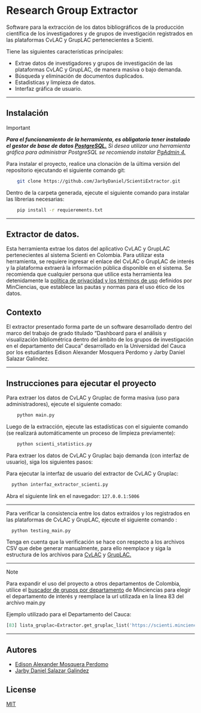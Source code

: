 
# Research Group Extractor

Software para la extracción de los datos bibliográficos de la producción científica de los investigadores y de grupos de investigación registrados en las plataformas CvLAC y GrupLAC pertenecientes a Scienti.

Tiene las siguientes características principales:
- Extrae datos de investigadores y grupos de investigación de las plataformas CvLAC y GrupLAC, de manera masiva o bajo demanda.
- Búsqueda y eliminación de documentos duplicados.
- Estadìsticas y limpieza de datos.
- Interfaz gráfica de usuario.

---

## Instalación
> [!IMPORTANT]
> ***Para el funcionamiento de la herramienta, es obligatorio tener instalado el gestor de base de datos [PostgreSQL.](https://www.postgresql.org/download/)*** *Si desea utilizar una herramienta gráfica para administrar PostgreSQL se recomienda instalar [PgAdmin 4.](https://www.pgadmin.org/download/)*

Para instalar el proyecto, realice una clonaciòn de la última versión del repositorio ejecutando el siguiente comando git:
```bash
    git clone https://github.com/JarbyDaniel/ScientiExtractor.git
```
Dentro de la carpeta generada, ejecute el siguiente comando para instalar las librerias necesarias:

```bash
    pip install -r requierements.txt
```

---

## Extractor de datos.

Esta herramienta extrae los datos del aplicativo CvLAC y GrupLAC pertenecientes al sistema Scienti en Colombia. Para utilizar esta herramienta, se requiere ingresar el enlace del CvLAC o GrupLAC de interés y la plataforma extraerá la información pública disponible en el sistema.
Se recomienda que cualquier persona que utilice esta herramienta lea detenidamente la [política de privacidad y los términos de uso](https://minciencias.gov.co/ciudadano/terminosycondiciones-datospersonales) definidos por MinCiencias, que establece las pautas y normas para el uso ético de los datos.

## Contexto

El extractor presentado forma parte de un software desarrollado dentro del marco del trabajo de grado titulado “Dashboard para el análisis y visualización bibliométrica dentro del ámbito de los grupos de investigación en el departamento del Cauca” desarrollado en la Universidad del Cauca por los estudiantes Edison Alexander Mosquera Perdomo y Jarby Daniel Salazar Galindez.

---

## Instrucciones para ejecutar el proyecto

Para extraer los datos de CvLAC y Gruplac de forma masiva (uso para administradores), ejecute el siguiente comado:

```bash
    python main.py    
```
Luego de la extracción, ejecute las estadísticas con el siguiente comando (se realizará automáticamente un proceso de limpieza previamente):

```bash
    python scienti_statistics.py
```
Para extraer los datos de CvLAC y Gruplac  bajo demanda (con interfaz de usuario), siga los siguientes pasos:

Para ejecutar la interfaz de usuario del extractor de CvLAC y Gruplac:
```bash
  python interfaz_extractor_scienti.py
```
Abra el siguiente link en el navegador: `127.0.0.1:5006`

---

Para verificar la consistencia entre los datos extraídos y los registrados en las plataformas de CvLAC y GrupLAC, ejecute el siguiente comando :

```bash
  python testing_main.py
```
Tenga en cuenta que la verificación se hace con respecto a los archivos CSV que debe generar manualmente, para ello reemplace y siga la estructura de los archivos para [CvLAC](cvlac/testing/testing_cvlac)  y [GrupLAC.](cvlac/testing/testing_gruplac)

---

> [!NOTE]
> Para expandir el uso del proyecto a otros departamentos de Colombia, utilice el [buscador de grupos por departamento](https://scienti.minciencias.gov.co/ciencia-war/BusquedaGrupoXDepartamento.do) de Minciencias para elegir el departamento de interés y reemplace la url utilizada en la línea 83 del archivo main.py

Ejemplo utilizado para el Departamento del Cauca:
```python
[83] lista_gruplac=Extractor.get_gruplac_list('https://scienti.minciencias.gov.co/ciencia-war/busquedaGrupoXDepartamentoGrupo.do?codInst=&sglPais=COL&sgDepartamento=CA&maxRows=15&grupos_tr_=true&grupos_p_=1&grupos_mr_=130')    
```
---

## Autores

- [Edison Alexander Mosquera Perdomo](https://www.github.com/alexper11)
- [Jarby Daniel Salazar Galindez](https://www.github.com/jarbydaniel)

## License

[MIT](https://choosealicense.com/licenses/mit/)
